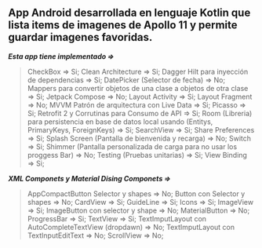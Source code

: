 ## App Android desarrollada en lenguaje Kotlin que lista items de imagenes de Apollo 11 y permite guardar imagenes favoridas. 

***Esta app tiene implementado =>***

>CheckBox => Si; 
Clean Architecture => Si; 
Dagger Hilt para inyección de dependencias => Si; 
DatePicker (Selector de fecha) => No; 
Mappers para convertir objetos de una clase a objetos de otra clase => Si; 
Jetpack Compose => No; 
Layout Activity => Si; 
Layout Fragment => No;
MVVM Patrón de arquitectura con Live Data => Si; 
Picasso => Si; 
Retrofit 2 y Corrutinas para Consumo de API => Si; 
Room (Libreria) para persistencia en base de datos local usando (Entitys, PrimaryKeys, ForeignKeys) => Si; 
SearchView => Si; 
Share Preferences => Si; 
Splash Screen (Pantalla de bienvenida y recarga) => No; 
Switch => Si; 
Shimmer (Pantalla personalizada de carga para no usar los proggess Bar) => No; 
Testing (Pruebas unitarias) => Si; 
View Binding => Si; 

***XML Componets y Material Dising Componets =>***

>AppCompactButton Selector y shapes => No; 
Button con Selector y shapes => No; 
CardView => Si; 
GuideLine => Si; 
Icons  => Si; 
ImageView => Si; 
ImageButton con selector y shape => No; 
MaterialButton => No; 
ProgressBar => Si; 
TextView => Si; 
TextImputLayout con AutoCompleteTextView (dropdawn) => No; 
TextImputLayout con TextInputEditText => No; 
ScrollView => No; 
